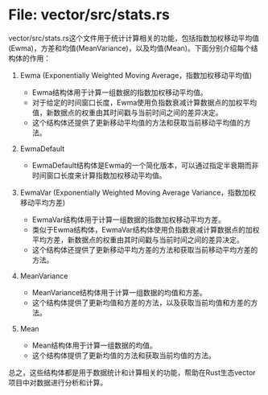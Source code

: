 # File: vector/src/stats.rs

vector/src/stats.rs这个文件用于统计计算相关的功能，包括指数加权移动平均值(Ewma)，方差和均值(MeanVariance)，以及均值(Mean)。下面分别介绍每个结构体的作用：

1. Ewma (Exponentially Weighted Moving Average，指数加权移动平均值)
   - Ewma结构体用于计算一组数据的指数加权移动平均值。
   - 对于给定的时间窗口长度，Ewma使用负指数衰减计算数据点的加权平均值，新数据点的权重由其时间戳与当前时间之间的差异决定。
   - 这个结构体还提供了更新移动平均值的方法和获取当前移动平均值的方法。

2. EwmaDefault
   - EwmaDefault结构体是Ewma的一个简化版本，可以通过指定半衰期而非时间窗口长度来计算指数加权移动平均值。

3. EwmaVar (Exponentially Weighted Moving Average Variance，指数加权移动平均方差)
   - EwmaVar结构体用于计算一组数据的指数加权移动平均方差。
   - 类似于Ewma结构体，EwmaVar结构体使用负指数衰减计算数据点的加权平均方差，新数据点的权重由其时间戳与当前时间之间的差异决定。
   - 这个结构体还提供了更新移动平均方差的方法和获取当前移动平均方差的方法。

4. MeanVariance
   - MeanVariance结构体用于计算一组数据的均值和方差。
   - 这个结构体提供了更新均值和方差的方法，以及获取当前均值和方差的方法。

5. Mean
   - Mean结构体用于计算一组数据的均值。
   - 这个结构体提供了更新均值的方法和获取当前均值的方法。

总之，这些结构体都是用于数据统计和计算相关的功能，帮助在Rust生态vector项目中对数据进行分析和计算。

